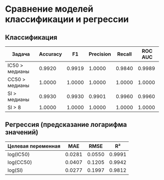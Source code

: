 # Сравнение моделей классификации и регрессии

## Классификация

| Задача              | Accuracy | F1     | Precision | Recall  | ROC AUC |
|---------------------|----------|--------|-----------|---------|---------|
| IC50 > медианы      | 0.9920   | 0.9919 | 1.0000    | 0.9840  | 0.9989  |
| CC50 > медианы      | 1.0000   | 1.0000 | 1.0000    | 1.0000  | 1.0000  |
| SI > медианы        | 0.9930   | 0.9930 | 0.9901    | 0.9960  | 0.9960  |
| SI > 8              | 1.0000   | 1.0000 | 1.0000    | 1.0000  | 1.0000  |

## Регрессия (предсказание логарифма значений)

| Целевая переменная | MAE    | RMSE   | R²     |
|--------------------|--------|--------|--------|
| log(IC50)          | 0.0281 | 0.0550 | 0.9991 |
| log(CC50)          | 0.0407 | 0.1205 | 0.9942 |
| log(SI)            | 0.0277 | 0.1997 | 0.9812 |

